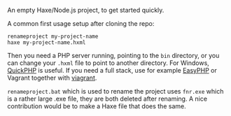 An empty Haxe/Node.js project, to get started quickly.

A common first usage setup after cloning the repo:

```
renameproject my-project-name
haxe my-project-name.hxml
```

Then you need a PHP server running, pointing to the `bin` directory, or you can change your `.hxml` file to point to another directory. For Windows, [QuickPHP](http://www.zachsaw.com/?pg=quickphp_php_tester_debugger) is useful. If you need a full stack, use for example [EasyPHP](https://alternativeto.net/software/easyphp/) or Vagrant together with [viagrant](https://github.com/ciscoheat/viagrant).

`renameproject.bat` which is used to rename the project uses `fnr.exe` which is a rather large .exe file, they are both deleted after renaming. A nice contribution would be to make a Haxe file that does the same.
